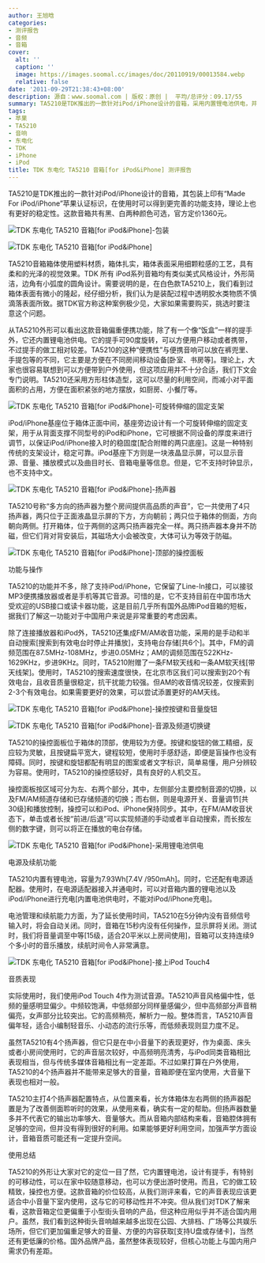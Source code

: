 ```yaml
---
author: 王旭晗
categories:
- 测评报告
- 音频
- 音箱
cover:
  alt: ''
  caption: ''
  image: https://images.soomal.cc/images/doc/20110919/00013584.webp
  relative: false
date: '2011-09-29T21:38:43+08:00'
description: 源自：www.soomal.com | 版权：原创 |  平均/总评分：09.17/55
summary: TA5210是TDK推出的一款针对iPod/iPhone设计的音箱，采用内置锂电池供电，并设计有提手，具有特别的可移动性，既可以在家中较随意移动，也可以方便出游时使用。同时，音箱偏于美式风格，外形简洁，边角有小弧度的圆角设计。而且，箱体扎实，箱体表面采用细颗粒感的工艺，具有柔和的光泽的视觉效果……
tags:
- 苹果
- TA5210
- 音响
- 东电化
- TDK
- iPhone
- iPod
title: TDK 东电化 TA5210 音箱[for iPod&iPhone] 测评报告
---
```


TA5210是TDK推出的一款针对iPod/iPhone设计的音箱，其包装上印有“Made For iPod/iPhone”苹果认证标识，在使用时可以得到更完善的功能支持，理论上也有更好的稳定性。这款音箱共有黑、白两种颜色可选，官方定价1360元。



![TDK 东电化 TA5210 音箱[for iPod&iPhone]-包装](https://images.soomal.cc/images/doc/20110919/00013583.webp)



![TDK 东电化 TA5210 音箱[for iPod&iPhone]](https://images.soomal.cc/images/doc/20110919/00013584.webp)



TA5210音箱箱体使用塑料材质，箱体扎实，箱体表面采用细颗粒感的工艺，具有柔和的光泽的视觉效果。TDK 所有 iPod系列音箱均有类似美式风格设计，外形简洁，边角有小弧度的圆角设计。需要说明的是，在白色款TA5210上，我们看到过箱体表面有微小的隆起，经仔细分析，我们认为是装配过程中透明胶水类物质不慎滴落表面所致。据TDK官方称这种案例极少见，大家如果需要购买，挑选时要注意这个问题。



从TA5210外形可以看出这款音箱偏重便携功能，除了有一个像“饭盒”一样的提手外，它还内置锂电池供电。它的提手可90度旋转，可以方便用户移动或者携带，不过提手的做工相对较差。TA5210的这种“便携性”与便携音响可以放在裤兜里、手提包等的不同，它主要是方便在不同房间移动设备[卧室、书房等]。理论上，大家也很容易联想到可以方便带到户外使用，但这项应用并不十分合适，我们下文会专门说明。TA5210还采用方形柱体造型，这可以尽量的利用空间，而减小对平面面积的占用，方便在面积紧张的地方摆放，如厨房、小餐厅等。



![TDK 东电化 TA5210 音箱[for iPod&iPhone]-可旋转伸缩的固定支架](https://images.soomal.cc/images/doc/20110919/00013589.webp)



iPod/iPhone基座位于箱体正面中间，基座旁边设计有一个可旋转伸缩的固定支架，用于从背面支撑不同型号的iPod和iPhone，它可根据不同设备的厚度来进行调节，以保证iPod/iPhone接入时的稳固度[配合附赠的两只底座]。这是一种特别传统的支架设计，稳定可靠。iPod基座下方则是一块液晶显示屏，可以显示音源、音量、播放模式以及曲目时长、音箱电量等信息。但是，它不支持时钟显示，也不支持中文。



![TDK 东电化 TA5210 音箱[for iPod&iPhone]-扬声器](https://images.soomal.cc/images/doc/20110919/00013597.webp)



TA5210号称“多方向的扬声器为整个房间提供高品质的声音”，它一共使用了4只扬声器，两只位于正面液晶显示屏的下方，方向朝前；两只位于箱体的侧面，方向朝向两侧。打开箱体，位于两侧的这两只扬声器完全一样。两只扬声器本身并不防磁，但它们背对背安装后，其磁场大小会被改变，大体可认为等效于防磁。



![TDK 东电化 TA5210 音箱[for iPod&iPhone]-顶部的操控面板](https://images.soomal.cc/images/doc/20110919/00013586.webp)



功能与操作



TA5210的功能并不多，除了支持iPod/iPhone，它保留了Line-In接口，可以接驳MP3便携播放器或者是手机等其它音源。可惜的是，它不支持目前在中国市场大受欢迎的USB接口或读卡器功能，这是目前几乎所有国外品牌iPod音箱的短板，据我们了解这一功能对于中国用户来说是非常重要的考虑因素。



除了连接播放器和iPod外，TA5210还集成FM/AM收音功能，采用的是手动和半自动搜索[搜索到有效电台时停止并播放]，支持电台存储[共6个]。其中，FM的调频范围在87.5MHz-108MHz，步进0.05MHz；AM的调频范围在522KHz-1629KHz，步进9KHz。同时，TA5210附赠了一条FM软天线和一条AM软天线[带天线架]。使用时，TA5210的搜索速度很快，在北京市区我们可以搜索到20个有效电台，且收音质量很稳定，抗干扰能力较强。但AM的收音情况较差，仅搜索到2-3个有效电台。如果需要更好的效果，可以尝试添置更好的AM天线。



![TDK 东电化 TA5210 音箱[for iPod&iPhone]-操控按键和音量旋钮](https://images.soomal.cc/images/doc/20110919/00013587.webp)



![TDK 东电化 TA5210 音箱[for iPod&iPhone]-音源及频道切换键](https://images.soomal.cc/images/doc/20110919/00013588.webp)



TA5210的操控面板位于箱体的顶部，使用较为方便。按键和旋钮的做工精细，反应较为灵敏，且按键扁平宽大，键程较短，使用时手感舒适，即便是盲操作也没有障碍。同时，按键和旋钮都配有明显的图案或者文字标识，简单易懂，用户分辨较为容易。使用时，TA5210的操控感较好，具有良好的人机交互。



操控面板按区域可分为左、右两个部分，其中，左侧部分主要控制音源的切换，以及FM/AM频道存储和已存储频道的切换；而右侧，则是电源开关、音量调节[共30级]和播放控制，操控可以和iPod、iPhone保持同步。其中，在FM/AM收音状态下，单击或者长按“前进/后退”可以实现频道的手动或者半自动搜索，而长按左侧的数字键，则可以将正在播放的电台存储。



![TDK 东电化 TA5210 音箱[for iPod&iPhone]-采用锂电池供电](https://images.soomal.cc/images/doc/20110919/00013591.webp)



电源及续航功能



TA5210内置有锂电池，容量为7.93Wh[7.4V /950mAh]。同时，它还配有电源适配器。使用时，在电源适配器接入并通电时，可以对音箱内置的锂电池以及iPod/iPhone进行充电[内置电池供电时，不能对iPod/iPhone充电]。



电池管理和续航能力方面，为了延长使用时间，TA5210在5分钟内没有音频信号输入时，将会自动关闭。同时，音箱在15秒内没有任何操作，显示屏将关闭。测试时，我们将音量调至中等[15级，适合20平米以上房间使用]，音箱可以支持连续9个多小时的音乐播放，续航时间令人非常满意。



![TDK 东电化 TA5210 音箱[for iPod&iPhone]-接上iPod Touch4](https://images.soomal.cc/images/doc/20110919/00013585.webp)



音质表现



实际使用时，我们使用iPod Touch 4作为测试音源。TA5210声音风格偏中性，低频的量感明显偏少。中频较饱满，中低频部分同样量感偏少，但中高频部分声音稍偏亮，女声部分比较突出。它的高频稍亮，解析力一般。整体而言，TA5210声音偏年轻，适合小编制轻音乐、小动态的流行乐等，而低频表现则显力度不足。



虽然TA5210有4个扬声器，但它只是在中小音量下的表现更好，作为桌面、床头或者小房间使用时，它的声音层次较好，中高频明亮清秀，与iPod同类音箱相比表现相当，但与传统多媒体音箱相比有一定差距。不过如果打算在户外使用，TA5210的4个扬声器并不能带来足够大的音量，音箱即便在室内使用，大音量下表现也相对一般。



TA5210主打4个扬声器配置特点，从位置来看，长方体箱体左右两侧的扬声器配置是为了改善侧面聆听时的效果，从使用来看，确实有一定的帮助。但扬声器数量多并不代表它的输出功率够大、音量够大。而从音箱内部结构来看，音箱腔体拥有足够的空间，但并没有得到很好的利用。如果能够更好利用空间，加强声学方面设计，音箱音质可能还有一定提升空间。



使用总结



TA5210的外形让大家对它的定位一目了然，它内置锂电池，设计有提手，有特别的可移动性，可以在家中较随意移动，也可以方便出游时使用。而且，它的做工较精致，操控也方便。这款音箱的价位较高，从我们测评来看，它的声音表现应该更适合中小音量下室内使用，这与它的可移动性并不冲突。但从我们对TDK了解来看，这款音箱定位更偏重于小型街头音响的产品，但这种应用似乎并不适合国内用户。虽然，我们看到这种街头音响越来越多出现在公园、大排档、广场等公共娱乐场所，但它们更加偏重足够大的音量、方便的内容获取[支持U盘或存储卡]，当然还有更低廉的价格。国外品牌产品，虽然整体表现较好，但核心功能上与国内用户需求仍有差距。